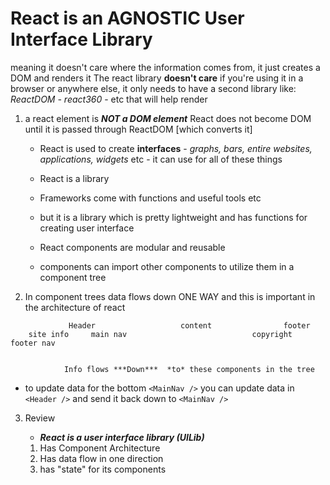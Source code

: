 # React is an AGNOSTIC User Interface Library

meaning it doesn't care where the information comes from, it just creates a DOM and renders it
The react library **doesn't care** if you're using it in a browser or anywhere else, it only needs to have a second library like:
_ReactDOM - react360_ - etc that will help render

1. a react element is **_NOT a DOM element_**
   React does not become DOM until it is passed through ReactDOM [which converts it]

   - React is used to create **interfaces** - _graphs, bars, entire websites, applications, widgets_ etc - it can use for all of these things

   - React is a library

   - Frameworks come with functions and useful tools etc
   - but it is a library which is pretty lightweight and has functions for creating user interface

   - React components are modular and reusable
   - components can import other components to utilize them in a component tree

2. In component trees data flows down ONE WAY and this is important in the architecture of react

```------------------------ APP ------------------------
             Header                   content                footer
    site info     main nav                            copyright  footer nav


            Info flows ***Down***  *to* these components in the tree
```

- to update data for the bottom `<MainNav />` you can update data in `<Header />` and send it back down to `<MainNav />`

3. Review

   - **_React is a user interface library (UILib)_**

   1. Has Component Architecture
   2. Has data flow in one direction
   3. has "state" for its components
